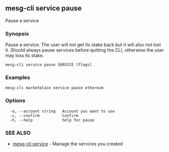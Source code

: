 ## mesg-cli service pause

Pause a service

### Synopsis

Pause a service. The user will not get its stake back but it will also not lost it. Should always pause services before quitting the CLI, otherwise the user may loss its stake.

```
mesg-cli service pause SERVICE [flags]
```

### Examples

```
mesg-cli marketplace service pause ethereum
```

### Options

```
  -a, --account string   Account you want to use
  -c, --confirm          Confirm
  -h, --help             help for pause
```

### SEE ALSO

* [mesg-cli service](mesg-cli_service.md)	 - Manage the services you created

